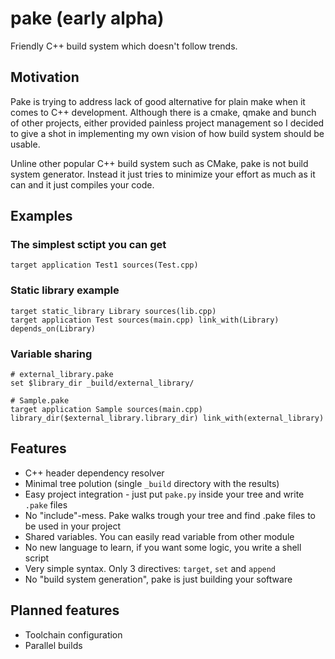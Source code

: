 pake (early alpha)
====
Friendly C++ build system which doesn't follow trends.

## Motivation
Pake is trying to address lack of good alternative for plain make when it comes to C++ development. Although there is a cmake, qmake and bunch of other projects, either provided painless project management so I decided to give a shot in implementing my own vision of how build system should be usable.

Unline other popular C++ build system such as CMake, pake is not build system generator. Instead it just tries to minimize your effort as much as it can and it just compiles your code.

## Examples

### The simplest sctipt you can get
```
target application Test1 sources(Test.cpp)
```

### Static library example

```
target static_library Library sources(lib.cpp)
target application Test sources(main.cpp) link_with(Library) depends_on(Library)
```

### Variable sharing

```
# external_library.pake
set $library_dir _build/external_library/
```
```
# Sample.pake
target application Sample sources(main.cpp) library_dir($external_library.library_dir) link_with(external_library)
```

## Features

 * C++ header dependency resolver
 * Minimal tree polution (single `_build` directory with the results)
 * Easy project integration - just put `pake.py` inside your tree and write `.pake` files
 * No "include"-mess. Pake walks trough your tree and find .pake files to be used in your project
 * Shared variables. You can easily read variable from other module
 * No new language to learn, if you want some logic, you write a shell script
 * Very simple syntax. Only 3 directives: `target`, `set` and `append`
 * No "build system generation", pake is just building your software

## Planned features

 * Toolchain configuration
 * Parallel builds


